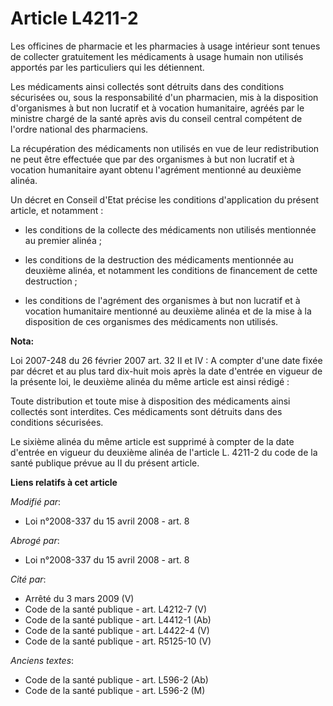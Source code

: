 # Article L4211-2

Les officines de pharmacie et les pharmacies à usage intérieur sont tenues de collecter gratuitement les médicaments à usage
humain non utilisés apportés par les particuliers qui les détiennent. 

Les médicaments ainsi collectés sont détruits dans des conditions sécurisées ou, sous la responsabilité d'un pharmacien, mis
à la disposition d'organismes à but non lucratif et à vocation humanitaire, agréés par le ministre chargé de la santé après
avis du conseil central compétent de l'ordre national des pharmaciens. 

La récupération des médicaments non utilisés en vue de leur redistribution ne peut être effectuée que par des organismes à
but non lucratif et à vocation humanitaire ayant obtenu l'agrément mentionné au deuxième alinéa. 

Un décret en Conseil d'Etat précise les conditions d'application du présent article, et notamment : 

- les conditions de la collecte des médicaments non utilisés mentionnée au premier alinéa ; 

- les conditions de la destruction des médicaments mentionnée au deuxième alinéa, et notamment les conditions de financement
de cette destruction ; 

- les conditions de l'agrément des organismes à but non lucratif et à vocation humanitaire mentionné au deuxième alinéa et de
la mise à la disposition de ces organismes des médicaments non utilisés.

**Nota:**

Loi 2007-248 du 26 février 2007 art. 32 II et IV : A compter d'une date fixée par décret et au plus tard dix-huit mois après
la date d'entrée en vigueur de la présente loi, le deuxième alinéa du même article est ainsi rédigé : 

Toute distribution et toute mise à disposition des médicaments ainsi collectés sont interdites. Ces médicaments sont détruits
dans des conditions sécurisées. 

Le sixième alinéa du même article est supprimé à compter de la date d'entrée en vigueur du deuxième alinéa de l'article L.
4211-2 du code de la santé publique prévue au II du présent article.

**Liens relatifs à cet article**

_Modifié par_:

  - Loi n°2008-337 du 15 avril 2008 - art. 8

_Abrogé par_:

  - Loi n°2008-337 du 15 avril 2008 - art. 8

_Cité par_:

  - Arrêté du 3 mars 2009 (V)
  - Code de la santé publique - art. L4212-7 (V)
  - Code de la santé publique - art. L4412-1 (Ab)
  - Code de la santé publique - art. L4422-4 (V)
  - Code de la santé publique - art. R5125-10 (V)

_Anciens textes_:

  - Code de la santé publique - art. L596-2 (Ab)
  - Code de la santé publique - art. L596-2 (M)
